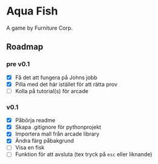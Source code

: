 # Aqua Fish

A game by Furniture Corp.

## Roadmap

### pre v0.1

- [x] Få det att fungera på Johns jobb
- [x] Pilla med det här istället för att rätta prov
- [ ] Kolla på tutorial(s) för arcade

### v0.1

- [x] Påbörja readme
- [x] Skapa .gitignore för pythonprojekt
- [x] Importera mall från arcade library
- [x] Ändra färg påbakgrund
- [ ] Visa en fisk
- [ ] Funktion för att avsluta (tex tryck på `esc` eller liknande)
